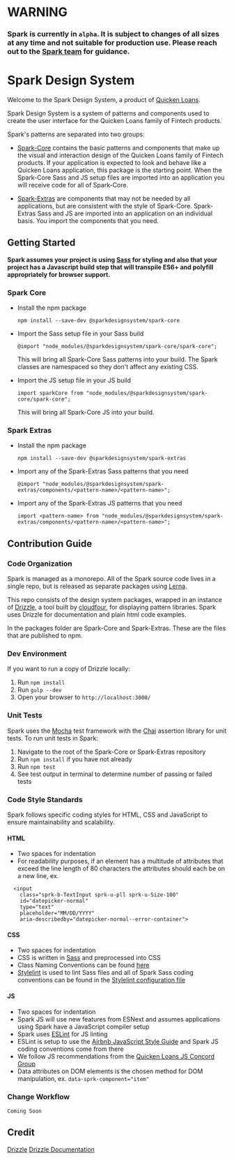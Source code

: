 # WARNING

### Spark is currently in `alpha`. It is subject to changes of all sizes at any time and not suitable for production use. Please reach out to the [Spark team](mailto:sparkdesignsystem@quickenloans.com) for guidance.

# Spark Design System

Welcome to the Spark Design System, a product of [Quicken Loans](https://github.com/quickenloans).

Spark Design System is a system of patterns and components used to
create the user interface for the Quicken Loans family of Fintech
products.

Spark's patterns are separated into two groups:

* [Spark-Core](https://www.npmjs.com/package/@sparkdesignsystem/spark-core) contains the basic patterns and components that make up
  the visual and interaction design of the Quicken Loans family of
  Fintech products. If your application is expected to look and behave
  like a Quicken Loans application, this package is the starting point.
  When the Spark-Core Sass and JS setup files are imported into an application you will receive code for all of Spark-Core.

* [Spark-Extras](https://www.npmjs.com/package/@sparkdesignsystem/spark-extras) are components that may not be needed by all
  applications, but are consistent with the style of Spark-Core.
  Spark-Extras Sass and JS are imported into an application on an individual basis. You import the components that you need.



## Getting Started

**Spark assumes your project is using [Sass](https://sass-lang.com/) for styling and
also that your project has a Javascript build step that will transpile ES6+ and polyfill appropriately for browser support.**

### Spark Core

* Install the npm package

  `npm install --save-dev @sparkdesignsystem/spark-core`

* Import the Sass setup file in your Sass build

  `@import "node_modules/@sparkdesignsystem/spark-core/spark-core";`

  This will bring all Spark-Core Sass patterns into your build. The Spark classes
  are namespaced so they don't affect any existing CSS.

* Import the JS setup file in your JS build

  `import sparkCore from "node_modules/@sparkdesignsystem/spark-core/spark-core";`

  This will bring all Spark-Core JS into your build.

### Spark Extras

* Install the npm package

  `npm install --save-dev @sparkdesignsystem/spark-extras`

* Import any of the Spark-Extras Sass patterns that you need

  `@import "node_modules/@sparkdesignsystem/spark-extras/components/<pattern-name>/<pattern-name>";`

* Import any of the Spark-Extras JS patterns that you need

  `import <pattern-name> from "node_modules/@sparkdesignsystem/spark-extras/components/<pattern-name>/<pattern-name>";`
## Contribution Guide

### Code Organization

Spark is managed as a monorepo. All of the Spark source code lives in a
single repo, but is released as separate packages using
[Lerna](https://github.com/lerna/lerna).

This repo consists of the design system packages, wrapped in an instance
of [Drizzle](https://github.com/cloudfour/drizzle), a tool built
by [cloudfour](https://github.com/cloudfour), for displaying pattern
libraries. Spark uses Drizzle for documentation and plain html code examples.

In the packages folder are Spark-Core and Spark-Extras. These are the files
that are published to npm.

### Dev Environment

If you want to run a copy of Drizzle locally:

1. Run `npm install`
2. Run `gulp --dev`
3. Open your browser to `http://localhost:3000/`

### Unit Tests

Spark uses the [Mocha](http://https://mochajs.org/.chaijs.com/) test
framework with the [Chai](http://www.chaijs.com/) assertion library
for unit tests. To run unit tests in Spark:

1. Navigate to the root of the Spark-Core or Spark-Extras repository
2. Run `npm install` if you have not already
3. Run `npm test`
4. See test output in terminal to determine number of passing or failed tests

### Code Style Standards

Spark follows specific coding styles for HTML, CSS and
JavaScript to ensure maintainability and scalability.

#### HTML
* Two spaces for indentation
* For readability purposes, if an element has a multitude of attributes
  that exceed the line length of 80 characters the attributes should each be on a new line,
  ex.
```
  <input
    class="sprk-b-TextInput sprk-u-pll sprk-u-Size-100"
    id="datepicker-normal"
    type="text"
    placeholder="MM/DD/YYYY"
    aria-describedby="datepicker-normal--error-container">
```

#### CSS
* Two spaces for indentation
* CSS is written in [Sass](https://sass-lang.com/) and preprocessed into CSS
* Class Naming Conventions can be found [here](https://sparkdesignsystem.com/docs/class-naming-convention)
* [Stylelint](https://github.com/stylelint/stylelint) is used to lint
  Sass files and all of Spark Sass coding conventions can be found
  in the [Stylelint configuration file ](https://github.com/sparkdesignsystem/spark-design-system/blob/master/.stylelintrc)

#### JS
* Two spaces for indentation
* Spark JS will use new features from ESNext and assumes applications using Spark
  have a JavaScript compiler setup
* Spark uses [ESLint](https://eslint.org/) for JS linting
* ESLint is setup to use the [Airbnb JavaScript Style Guide](https://github.com/airbnb/javascript)
  and Spark JS coding conventions come from there
* We follow JS recommendations from the [Quicken Loans JS Concord Group](https://github.com/QuickenLoans/js-concord/blob/master/rfc/cgr-0001-style-and-lint.md)
* Data attributes on DOM elements is the chosen method for DOM manipulation, ex. `data-sprk-component="item"`

### Change Workflow

`Coming Soon`

## Credit

[Drizzle](https://github.com/cloudfour/drizzle)
[Drizzle Documentation](docs)
